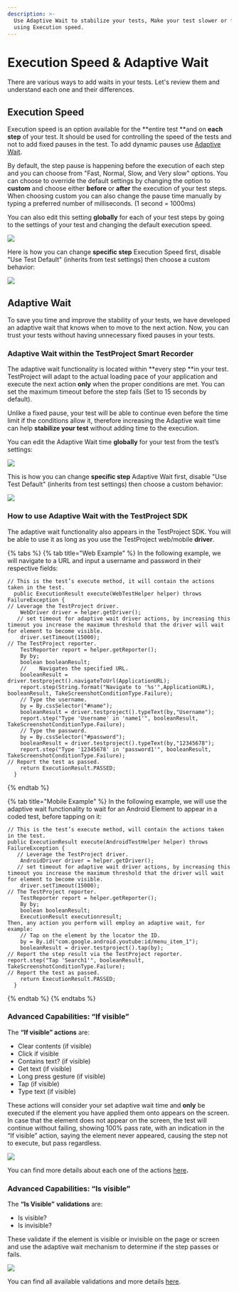 ```yaml
---
description: >-
  Use Adaptive Wait to stabilize your tests, Make your test slower or faster
  using Execution speed.
---
```


# Execution Speed & Adaptive Wait

There are various ways to add waits in your tests. Let's review them and understand each one and their differences.

## **Execution Speed**

Execution speed is an option available for the **entire test **and on **each step** of your test. It should be used for controlling the speed of the tests and not to add fixed pauses in the test. To add dynamic pauses use [Adaptive Wait](https://docs.testproject.io/tips-and-tricks/explicit-wait-and-adaptive-wait#adaptive-wait).

By default, the step pause is happening before the execution of each step and you can choose from "Fast, Normal, Slow, and Very slow" options. You can choose to override the default settings by changing the option to **custom** and choose either **before** or **after** the execution of your test steps. When choosing custom you can also change the pause time manually by typing a preferred number of milliseconds. (1 second = 1000ms)

You can also edit this setting **globally** for each of your test steps by going to the settings of your test and changing the default execution speed.

![](<../.gitbook/assets/image (454).png>)

Here is how you can change **specific step** Execution Speed first, disable "Use Test Default" (inherits from test settings) then choose a custom behavior:

![](<../.gitbook/assets/image (450).png>)



## **Adaptive Wait**

To save you time and improve the stability of your tests, we have developed an adaptive wait that knows when to move to the next action. Now, you can trust your tests without having unnecessary fixed pauses in your tests.

### **Adaptive Wait within the TestProject Smart Recorder**

The adaptive wait functionality is located within **every step **in your test. TestProject will adapt to the actual loading pace of your application and execute the next action **only** when the proper conditions are met. You can set the maximum timeout before the step fails (Set to 15 seconds by default).&#x20;

Unlike a fixed pause, your test will be able to continue even before the time limit if the conditions allow it, therefore increasing the Adaptive wait time can help **stabilize your test** without adding time to the execution.&#x20;

You can edit the Adaptive Wait time **globally** for your test from the test’s settings:

![](<../.gitbook/assets/image (448).png>)



This is how you can change **specific step** Adaptive Wait first, disable "Use Test Default" (inherits from test settings) then choose a custom behavior:

![](<../.gitbook/assets/image (456).png>)



### **How to use Adaptive Wait with the TestProject SDK**

The adaptive wait functionality also appears in the TestProject SDK. You will be able to use it as long as you use the TestProject web/mobile **driver**.

{% tabs %}
{% tab title="Web Example" %}
In the following example, we will navigate to a URL and input a username and password in their respective fields:

```
// This is the test’s execute method, it will contain the actions taken in the test.
  public ExecutionResult execute(WebTestHelper helper) throws FailureException {
// Leverage the TestProject driver.
    WebDriver driver = helper.getDriver();
   // set timeout for adaptive wait driver actions, by increasing this timeout you increase the maximum threshold that the driver will wait for element to become visible.
    driver.setTimeout(15000);
// The TestProject reporter.
    TestReporter report = helper.getReporter();
    By by;
    boolean booleanResult;
    //    Navigates the specified URL.
    booleanResult = driver.testproject().navigateToUrl(ApplicationURL);
    report.step(String.format("Navigate to '%s'",ApplicationURL), booleanResult, TakeScreenshotConditionType.Failure);
    // Type the username.
    by = By.cssSelector("#name");
    booleanResult = driver.testproject().typeText(by,"Username");
    report.step("Type 'Username' in 'name1'", booleanResult, TakeScreenshotConditionType.Failure);
    // Type the password.
    by = By.cssSelector("#password");
    booleanResult = driver.testproject().typeText(by,"12345678");
    report.step("Type '12345678' in 'password1'", booleanResult, TakeScreenshotConditionType.Failure);
// Report the test as passed.
    return ExecutionResult.PASSED;
  }
```
{% endtab %}

{% tab title="Mobile Example" %}
In the following example, we will use the adaptive wait functionality to wait for an Android Element to appear in a coded test, before tapping on it:

```
// This is the test’s execute method, will contain the actions taken in the test.
public ExecutionResult execute(AndroidTestHelper helper) throws FailureException {
   // Leverage the TestProject driver.
    AndroidDriver driver = helper.getDriver();
   // set timeout for adaptive wait driver actions, by increasing this timeout you increase the maximum threshold that the driver will wait for element to become visible.
    driver.setTimeout(15000);
// The TestProject reporter.
    TestReporter report = helper.getReporter();
    By by;
    boolean booleanResult;
    ExecutionResult executionresult;
Then, any action you perform will employ an adaptive wait, for example:
    // Tap on the element by the locator the ID.
    by = By.id("com.google.android.youtube:id/menu_item_1");
    booleanResult = driver.testproject().tap(by);
// Report the step result via the TestProject reporter.
report.step("Tap 'Search1'", booleanResult, TakeScreenshotConditionType.Failure);
// Report the test as passed.
    return ExecutionResult.PASSED;
  }
```
{% endtab %}
{% endtabs %}

### **Advanced Capabilities: “If visible”**

The **“If visible” actions** are:

* Clear contents (if visible)
* Click if visible
* Contains text? (if visible)
* Get text (if visible)
* Long press gesture (if visible)
* Tap (if visible)
* Type text (if visible)

These actions will consider your set adaptive wait time and **only** be executed if the element you have applied them onto appears on the screen. In case that the element does not appear on the screen, the test will continue without failing, showing 100% pass rate, with an indication in the “If visible” action, saying the element never appeared, causing the step not to execute, but pass regardless.

![](../.gitbook/assets/if-visible-action.png)



You can find more details about each one of the actions [here](https://docs.testproject.io/testproject-addons/available-addons/visible-elements-operations-addon#available-actions)**.**

### **Advanced Capabilities: “Is visible”**

The **“Is Visible”** **validations** are:

* Is visible?
* Is invisible?

These validate if the element is visible or invisible on the page or screen and use the adaptive wait mechanism to determine if the step passes or fails.

![](../.gitbook/assets/is-visible-actions.png)

You can find all available validations and more details [here](https://docs.testproject.io/getting-started/available-validations).
